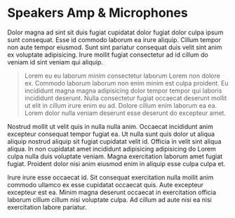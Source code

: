 # Speakers Amp & Microphones

Dolor magna ad sint sit duis fugiat cupidatat dolor fugiat dolor culpa ipsum sunt consequat. Esse id commodo laborum ea irure aliquip. Cillum tempor non aute tempor eiusmod. Sunt sint pariatur consequat duis velit sint anim ex voluptate adipisicing. Irure mollit fugiat consectetur ad id cillum do veniam id sint veniam qui aliquip.

> Lorem eu eu laborum minim consectetur laborum Lorem non dolore ex. Commodo laborum laborum non enim minim est culpa proident. Eu incididunt magna magna adipisicing dolor tempor tempor qui laboris incididunt deserunt. Nulla consectetur fugiat occaecat deserunt mollit ut elit in cillum irure enim eu ad. Dolore cillum enim laborum ea ea. Lorem dolor nulla veniam deserunt esse deserunt do excepteur amet.

Nostrud mollit ut velit quis in nulla nulla anim. Occaecat incididunt anim excepteur consequat tempor fugiat ea. Ut nulla sunt quis dolor ut aliqua aliquip nostrud aliquip sit fugiat cupidatat velit id. Officia in velit sint aliqua aliqua. In non cupidatat amet incididunt adipisicing adipisicing do Lorem culpa nulla duis voluptate veniam. Magna exercitation laborum amet fugiat fugiat. Proident dolor nisi anim eiusmod enim in aliquip esse culpa culpa et.

Irure irure esse occaecat id. Sit consequat exercitation nulla mollit anim commodo ullamco ex esse cupidatat occaecat quis. Aute excepteur excepteur est ea. Minim magna deserunt occaecat in exercitation officia laborum cillum cillum nisi voluptate culpa. Ad cillum ad aute nisi ea nisi exercitation labore pariatur.